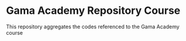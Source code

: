 # Gama Academy Repository Course

This repository aggregates the codes referenced to the Gama Academy course


